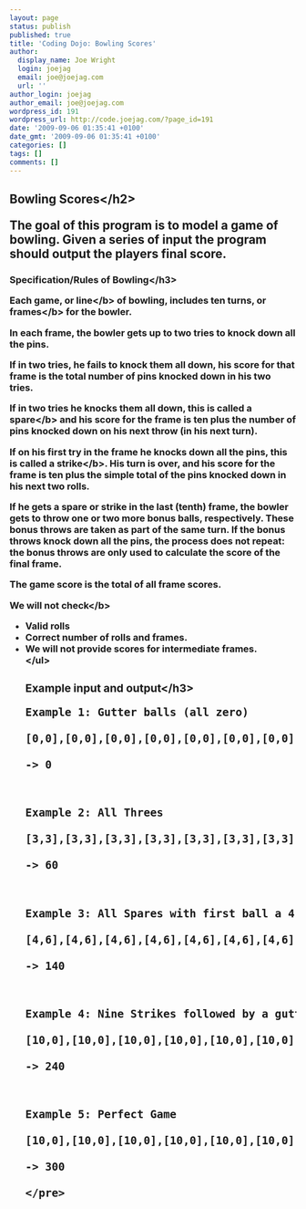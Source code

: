 ```yaml
---
layout: page
status: publish
published: true
title: 'Coding Dojo: Bowling Scores'
author:
  display_name: Joe Wright
  login: joejag
  email: joe@joejag.com
  url: ''
author_login: joejag
author_email: joe@joejag.com
wordpress_id: 191
wordpress_url: http://code.joejag.com/?page_id=191
date: '2009-09-06 01:35:41 +0100'
date_gmt: '2009-09-06 01:35:41 +0100'
categories: []
tags: []
comments: []
---
```

<h2>Bowling Scores<&#47;h2></p>
<p>The goal of this program is to model a game of bowling. Given a series of input the program should output the players final score.</p>
<h3>Specification&#47;Rules of Bowling<&#47;h3></p>
<p>Each game, or <b>line<&#47;b> of bowling, includes ten turns, or <b>frames<&#47;b> for the bowler.</p>
<p>In each frame, the bowler gets up to two tries to knock down all the pins.</p>
<p>If in two tries, he fails to knock them all down, his score for that frame is the total number of pins knocked down in his two tries.</p>
<p>If in two tries he knocks them all down, this is called a <b>spare<&#47;b> and his score for the frame is ten plus the number of pins knocked down on his next throw (in his next turn).</p>
<p>If on his first try in the frame he knocks down all the pins, this is called a <b>strike<&#47;b>. His turn is over, and his score for the frame is ten plus the simple total of the pins knocked down in his next two rolls.</p>
<p>If he gets a spare or strike in the last (tenth) frame, the bowler gets to throw one or two more bonus balls, respectively. These bonus throws are taken as part of the same turn. If the bonus throws knock down all the pins, the process does not repeat: the bonus throws are only used to calculate the score of the final frame.</p>
<p>The game score is the total of all frame scores.</p>
<p><b>We will not check<&#47;b></p>
<ul>
<li>Valid rolls
<li>Correct number of rolls and frames.
<li>We will not provide scores for intermediate frames.<br />
<&#47;ul></p>
<h3>Example input and output<&#47;h3></p>
<pre class="sh_ruby">
Example 1: Gutter balls (all zero)<br />
[0,0],[0,0],[0,0],[0,0],[0,0],[0,0],[0,0],[0,0],[0,0],[0,0]<br />
-> 0</p>
<p>Example 2: All Threes<br />
[3,3],[3,3],[3,3],[3,3],[3,3],[3,3],[3,3],[3,3],[3,3],[3,3]<br />
-> 60</p>
<p>Example 3: All Spares with first ball a 4<br />
[4,6],[4,6],[4,6],[4,6],[4,6],[4,6],[4,6],[4,6],[4,6],[4,6,4]<br />
-> 140</p>
<p>Example 4: Nine Strikes followed by a gutter ball<br />
[10,0],[10,0],[10,0],[10,0],[10,0],[10,0],[10,0],[10,0],[10,0],[0,0]<br />
-> 240</p>
<p>Example 5: Perfect Game<br />
[10,0],[10,0],[10,0],[10,0],[10,0],[10,0],[10,0],[10,0],[10,0],[10,10,10]<br />
-> 300<br />
<&#47;pre></p>
